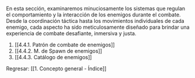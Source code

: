 
En esta sección, examinaremos minuciosamente los sistemas que regulan el comportamiento y la interacción de los enemigos durante el combate. Desde la coordinación táctica hasta los movimientos individuales de cada enemigo, cada aspecto ha sido meticulosamente diseñado para brindar una experiencia de combate desafiante, inmersiva y justa.

1. [[4.4.1. Patrón de combate de enemigos]]
2. [[4.4.2. M. de Spawn de enemigos]]
3. [[4.4.3. Catálogo de enemigos]]


Regresar: [[1. Concepto general - Índice]]